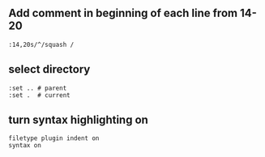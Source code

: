 ## Add comment in beginning of each line from 14-20
`:14,20s/^/squash /`

## select  directory
```
:set .. # parent
:set .  # current
```

## turn syntax highlighting on
```
filetype plugin indent on
syntax on
```
